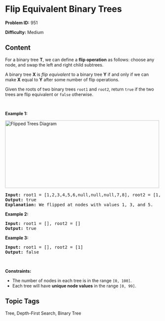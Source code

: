# Flip Equivalent Binary Trees

**Problem ID:** 951

**Difficulty:** Medium

## Content
<p>For a binary tree <strong>T</strong>, we can define a <strong>flip operation</strong> as follows: choose any node, and swap the left and right child subtrees.</p>

<p>A binary tree <strong>X</strong>&nbsp;is <em>flip equivalent</em> to a binary tree <strong>Y</strong> if and only if we can make <strong>X</strong> equal to <strong>Y</strong> after some number of flip operations.</p>

<p>Given the roots of two binary trees <code>root1</code> and <code>root2</code>, return <code>true</code> if the two trees are flip equivalent or <code>false</code> otherwise.</p>

<p>&nbsp;</p>
<p><strong class="example">Example 1:</strong></p>
<img alt="Flipped Trees Diagram" src="https://assets.leetcode.com/uploads/2018/11/29/tree_ex.png" style="width: 500px; height: 220px;" />
<pre>
<strong>Input:</strong> root1 = [1,2,3,4,5,6,null,null,null,7,8], root2 = [1,3,2,null,6,4,5,null,null,null,null,8,7]
<strong>Output:</strong> true
<strong>Explanation: </strong>We flipped at nodes with values 1, 3, and 5.
</pre>

<p><strong class="example">Example 2:</strong></p>

<pre>
<strong>Input:</strong> root1 = [], root2 = []
<strong>Output:</strong> true
</pre>

<p><strong class="example">Example 3:</strong></p>

<pre>
<strong>Input:</strong> root1 = [], root2 = [1]
<strong>Output:</strong> false
</pre>

<p>&nbsp;</p>
<p><strong>Constraints:</strong></p>

<ul>
	<li>The number of nodes in each tree is in the range <code>[0, 100]</code>.</li>
	<li>Each tree will have <strong>unique node values</strong> in the range <code>[0, 99]</code>.</li>
</ul>


## Topic Tags
Tree, Depth-First Search, Binary Tree
